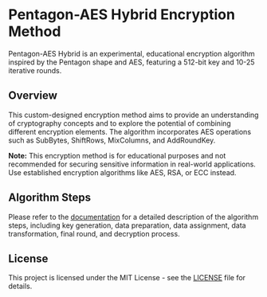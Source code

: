 # Pentagon-AES Hybrid Encryption Method

Pentagon-AES Hybrid is an experimental, educational encryption algorithm inspired by the Pentagon shape and AES, featuring a 512-bit key and 10-25 iterative rounds.

## Overview

This custom-designed encryption method aims to provide an understanding of cryptography concepts and to explore the potential of combining different encryption elements. The algorithm incorporates AES operations such as SubBytes, ShiftRows, MixColumns, and AddRoundKey.

**Note:** This encryption method is for educational purposes and not recommended for securing sensitive information in real-world applications. Use established encryption algorithms like AES, RSA, or ECC instead.

## Algorithm Steps

Please refer to the [documentation](./documentation.md) for a detailed description of the algorithm steps, including key generation, data preparation, data assignment, data transformation, final round, and decryption process.

## License

This project is licensed under the MIT License - see the [LICENSE](./LICENSE) file for details.
